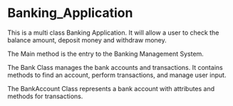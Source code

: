 # Banking_Application

This is a multi class Banking Application. 
It will allow a user to check the balance amount, deposit money and withdraw money.

The Main method is the entry to the Banking Management System.

The Bank Class manages the bank accounts and transactions. It contains methods to find an account, perform transactions, and manage user input.

The BankAccount Class represents a bank account with attributes and methods for transactions.
